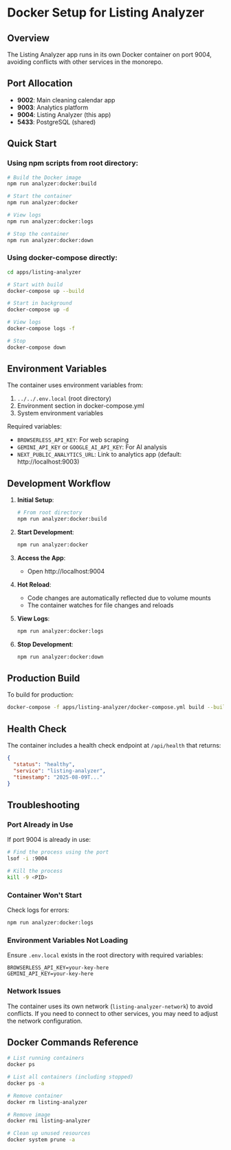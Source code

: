 # Docker Setup for Listing Analyzer

## Overview
The Listing Analyzer app runs in its own Docker container on port 9004, avoiding conflicts with other services in the monorepo.

## Port Allocation
- **9002**: Main cleaning calendar app
- **9003**: Analytics platform
- **9004**: Listing Analyzer (this app)
- **5433**: PostgreSQL (shared)

## Quick Start

### Using npm scripts from root directory:
```bash
# Build the Docker image
npm run analyzer:docker:build

# Start the container
npm run analyzer:docker

# View logs
npm run analyzer:docker:logs

# Stop the container
npm run analyzer:docker:down
```

### Using docker-compose directly:
```bash
cd apps/listing-analyzer

# Start with build
docker-compose up --build

# Start in background
docker-compose up -d

# View logs
docker-compose logs -f

# Stop
docker-compose down
```

## Environment Variables
The container uses environment variables from:
1. `../../.env.local` (root directory)
2. Environment section in docker-compose.yml
3. System environment variables

Required variables:
- `BROWSERLESS_API_KEY`: For web scraping
- `GEMINI_API_KEY` or `GOOGLE_AI_API_KEY`: For AI analysis
- `NEXT_PUBLIC_ANALYTICS_URL`: Link to analytics app (default: http://localhost:9003)

## Development Workflow

1. **Initial Setup**:
   ```bash
   # From root directory
   npm run analyzer:docker:build
   ```

2. **Start Development**:
   ```bash
   npm run analyzer:docker
   ```

3. **Access the App**:
   - Open http://localhost:9004

4. **Hot Reload**:
   - Code changes are automatically reflected due to volume mounts
   - The container watches for file changes and reloads

5. **View Logs**:
   ```bash
   npm run analyzer:docker:logs
   ```

6. **Stop Development**:
   ```bash
   npm run analyzer:docker:down
   ```

## Production Build

To build for production:
```bash
docker-compose -f apps/listing-analyzer/docker-compose.yml build --build-arg target=production
```

## Health Check
The container includes a health check endpoint at `/api/health` that returns:
```json
{
  "status": "healthy",
  "service": "listing-analyzer",
  "timestamp": "2025-08-09T..."
}
```

## Troubleshooting

### Port Already in Use
If port 9004 is already in use:
```bash
# Find the process using the port
lsof -i :9004

# Kill the process
kill -9 <PID>
```

### Container Won't Start
Check logs for errors:
```bash
npm run analyzer:docker:logs
```

### Environment Variables Not Loading
Ensure `.env.local` exists in the root directory with required variables:
```env
BROWSERLESS_API_KEY=your-key-here
GEMINI_API_KEY=your-key-here
```

### Network Issues
The container uses its own network (`listing-analyzer-network`) to avoid conflicts. If you need to connect to other services, you may need to adjust the network configuration.

## Docker Commands Reference

```bash
# List running containers
docker ps

# List all containers (including stopped)
docker ps -a

# Remove container
docker rm listing-analyzer

# Remove image
docker rmi listing-analyzer

# Clean up unused resources
docker system prune -a
```